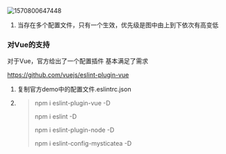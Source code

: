 ![1570800647448](C:\Users\Administrator\AppData\Roaming\Typora\typora-user-images\1570800647448.png)

1. 当存在多个配置文件，只有一个生效，优先级是图中由上到下依次有高变低

### 对Vue的支持

对于Vue，官方给出了一个配置插件 基本满足了需求

https://github.com/vuejs/eslint-plugin-vue

1. 复制官方demo中的配置文件.eslintrc.json

2. > npm i eslint-plugin-vue -D
   >
   > npm i eslint -D
   >
   > npm i eslint-plugin-node -D
   >
   > npm i eslint-config-mysticatea -D